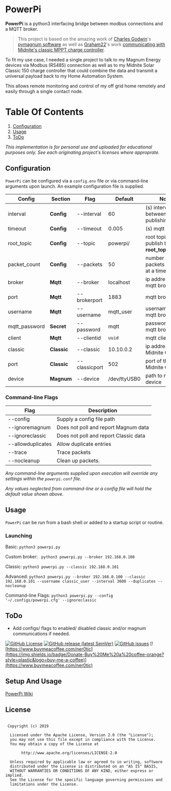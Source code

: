 PowerPi
=======

**PowerPi** is a python3 interfacing bridge between modbus connections and a MQTT broker.

>This project is based on the amazing work of [Charles Godwin](mailto:magnum@godwin.ca)'s [pymagnum software](https://github.com/CharlesGodwin/pymagnum) as well as [Graham22](https://github.com/graham22)'s work [communicating with Midnite's classic MPPT charge controller](https://github.com/graham22/ClassicMQTT).  

To fit my use case, I needed a single project to talk to my Magnum Energy devices via Modbus (RS485) connection as well as to my Midnite Solar Classic 150 charge controller that could combine the data and transmit a universal payload back to my Home Automation System.

This allows remote monitoring and control of my off grid home remotely and easily through a single contact node.
# Table Of Contents
1. [Configuration](#config)
2. [Usage](#usage)
3. [ToDo](#todo)

*This implementation is for personal use and uploaded for educational purposes only.  See each originating project's licenses where approprate.*

## <a name="config"></a>Configuration

`PowerPi` can be configured via a `config.env` file or via command-line arguments upon launch.  An example configuration file is supplied.

Config | Section | Flag | Default | Notes
---|---|---|---|---
interval | **Config** | --interval | 60 | (s) interval between data publishing
timeout | **Config** | --timeout | 0.005 | (s) mqtt timeout
root_topic | **Config** | --topic | powerpi/ | root topic to publish to. **root_topic**/*device*
packet_count | **Config** | --packets | 50 | number of packets to scan at a time
broker | **Mqtt** | --broker | localhost | ip address of mqtt broker
port | **Mqtt** | --brokerport | 1883 | mqtt broker port
username | **Mqtt** | --username | mqtt_user | username to the mqtt broker
mqtt_password | **Secret** | --password | mqtt | password to the mqtt broker
client | **Mqtt** | --clientid | `uuid` | mqtt client id
classic | **Classic** | --classic | 10.10.0.2 | ip address of the Midnite Classic
port | **Classic** | --classicport | 502 | port of the Midnite Classic
device | **Magnum** | --device | /dev/ttyUSB0 | path to modbus device

### Command-line Flags
Flag | Description
---|---
--config | Supply a config file path
--ignoremagnum | Does not poll and report Magnum data
--ignoreclassic | Does not poll and report Classic data
--allowduplicates | Allow duplicate entries
--trace | Trace packets
--nocleanup | Clean up packets.

*Any command-line arguments supplied upon execution will override any settings within the `powerpi.conf` file.*

*Any values neglected from command-line or a config file will hold the default value shown above.*

## <a name="usage"></a>Usage
`PowerPi` can be run from a bash shell or added to a startup script or routine.

### Launching
Basic:
`python3 powerpi.py`

Custom broker:
` python3 powerpi.py --broker 192.168.0.100`

Classic:
`python3 powerpi.py --classic 192.168.0.101`

Advanced:
`python3 powerpi.py --broker 192.168.0.100 --classic 192.168.0.101 --username classic_user --interval 3600 --duplicates --nocleanup`

Command-line Flags:
`python3 powerpi.py --config '~/.configs/powerpi.cfg' --ignoreclassic`


## <a name="todo"></a>ToDo

* Add configs/ flags to enabled/ disabled classic and/or magnum communications if needed.

[![GitHub License](https://img.shields.io/github/license/RaggedPi/PowerPi?style=plastic&logo=github)](https://github.com/RaggedPi/PowerPi/LICENSE)
[![GitHub release (latest SemVer)](https://img.shields.io/github/v/release/RaggedPi/PowerPi?include_prereleases&style=plastic&logo=github)](https://github.com/RaggedPi/PowerPi/releases)
[![GitHub issues](https://img.shields.io/github/issues/RaggedPi/PowerPi?style=plastic&logo=github)](https://github.com/RaggedPi/PowerPi/issues)
[![https://www.buymeacoffee.com/ner0tic](https://img.shields.io/badge/Donate-Buy%20Me%20a%20coffee-orange?style=plastic&logo=buy-me-a-coffee)](https://www.buymeacoffee.com/ner0tic)

## Setup And Usage
[PowerPi Wiki](https://github.com/RaggedPi/PowerPi/wiki)

## License

```

 Copyright (c) 2019

  Licensed under the Apache License, Version 2.0 (the "License");
  you may not use this file except in compliance with the License.
  You may obtain a copy of the License at

       http://www.apache.org/licenses/LICENSE-2.0

  Unless required by applicable law or agreed to in writing, software
  distributed under the License is distributed on an "AS IS" BASIS,
  WITHOUT WARRANTIES OR CONDITIONS OF ANY KIND, either express or implied.
  See the License for the specific language governing permissions and
  limitations under the License.

```
